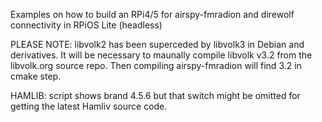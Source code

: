 Examples on how to build an RPi4/5 for airspy-fmradion and direwolf connectivity in RPiOS Lite (headless)

PLEASE NOTE:  libvolk2 has been superceded by libvolk3 in Debian and derivatives.
It will be necessary to maunally compile libvolk v3.2 from the libvolk.org source repo.
Then compiling airspy-fmradion will find 3.2 in cmake step.

HAMLIB: script shows brand 4.5.6 but that switch might be omitted for getting the latest Hamliv
source code.

